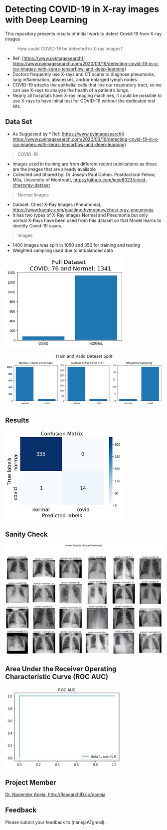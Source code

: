 # Detecting COVID-19 in X-ray images with Deep Learning

This repository presents results of initial work to detect Covid-19 from X-ray images

> How could COVID-19 be detected in X-ray images?
* Ref: [https://www.pyimagesearch]( https://www.pyimagesearch.com/2020/03/16/detecting-covid-19-in-x-ray-images-with-keras-tensorflow-and-deep-learning)
* Doctors frequently use X-rays and CT scans to diagnose pneumonia, lung inflammation, abscesses, and/or enlarged lymph nodes.
* COVID-19 attacks the epithelial cells that line our respiratory tract, so we can use X-rays to analyze the health of a patient’s lungs.
* Nearly all hospitals have X-ray imaging machines, it could be possible to use X-rays to have initial test for COVID-19 without the dedicated test kits.

## Data Set
* As Suggested by * Ref: [https://www.pyimagesearch]( https://www.pyimagesearch.com/2020/03/16/detecting-covid-19-in-x-ray-images-with-keras-tensorflow-and-deep-learning)
> COVID-19
* Images used in training are from different recent publications as these are the images that are already available
* Collected and Shared by: Dr Joseph Paul Cohen. Postdoctoral Fellow, Mila, University of Montreal], https://github.com/ieee8023/covid-chestxray-dataset

> Normal Images
* Dataset: Chest X-Ray Images (Pneumonia), https://www.kaggle.com/paultimothymooney/chest-xray-pneumonia
* It has two types of X-Ray images Normal and Pneumonia but only normal X-Rays have been used from this dataset so that Model learns to identify Covid-19 cases.

> Images
* 1400 images was split in 1050 and 350 for training and testing
* Weighted sampling used due to imbalanced data

![model](./data/figs/dataset.jpg)

![model](./data/figs/dataset_split.jpg)


## Results
![model](./data/figs/conf_mat.jpg)


## Sanity Check

![model](./data/figs/model_results.jpg)


## Area Under the Receiver Operating Characteristic Curve (ROC AUC)

![model](./data/figs/roc_auc.jpg)


## Project Member
[Dr. Nagender Aneja, http://ResearchID.co/naneja ](http://ResearchID.co/naneja)

## Feedback
Please submit your feedback to (nanejaATgmail).
